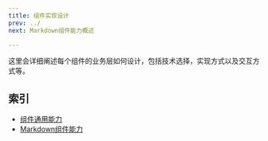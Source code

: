 ```yaml
---
title: 组件实现设计
prev: ../
next: Markdown组件能力概述

---
```


这里会详细阐述每个组件的业务层如何设计，包括技术选择，实现方式以及交互方式等。

## 索引
- [组件通用能力](组件通用能力)
- [Markdown组件能力](Markdown组件能力概述)
